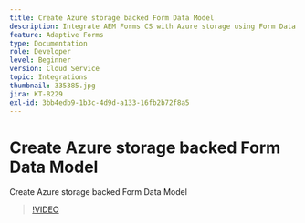 ```yaml
---
title: Create Azure storage backed Form Data Model
description: Integrate AEM Forms CS with Azure storage using Form Data Model
feature: Adaptive Forms
type: Documentation
role: Developer
level: Beginner
version: Cloud Service
topic: Integrations
thumbnail: 335385.jpg
jira: KT-8229
exl-id: 3bb4edb9-1b3c-4d9d-a133-16fb2b72f8a5
---
```

# Create Azure storage backed Form Data Model

Create Azure storage backed Form Data Model

>[!VIDEO](https://video.tv.adobe.com/v/335385?quality=12&learn=on)
